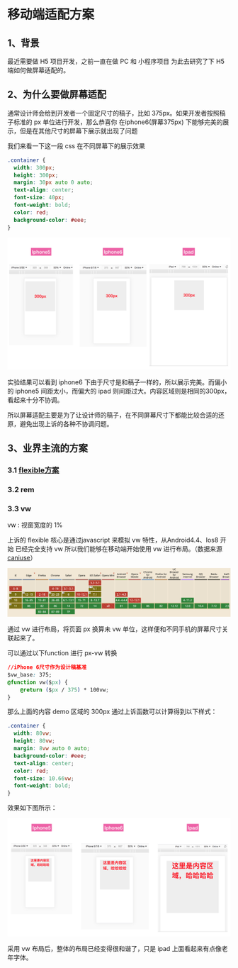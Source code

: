 # 移动端适配方案



## 1、背景
最近需要做 H5 项目开发，之前一直在做 PC 和 小程序项目 为此去研究了下 H5 端如何做屏幕适配的。



## 2、为什么要做屏幕适配

通常设计师会给到开发者一个固定尺寸的稿子，比如 375px。如果开发者按照稿子标准的 px 单位进行开发，那么恭喜你 在iphone6(屏幕375px) 下能够完美的展示，但是在其他尺寸的屏幕下展示就出现了问题

 我们来看一下这一段 css 在不同屏幕下的展示效果

```css
.container {
  width: 300px;
  height: 300px;
  margin: 30px auto 0 auto;
  text-align: center;
  font-size: 40px;
  font-weight: bold;
  color: red;
  background-color: #eee;
}
```

![auto-screen](../../images/auto-screen.png)

实验结果可以看到 iphone6 下由于尺寸是和稿子一样的，所以展示完美。而偏小的 iphone5 间距太小，而偏大的 ipad 则间距过大。内容区域则是相同的300px，看起来十分不协调。



所以屏幕适配主要是为了让设计师的稿子，在不同屏幕尺寸下都能比较合适的还原，避免出现上诉的各种不协调问题。




## 3、业界主流的方案

### 3.1 [flexible方案](https://github.com/amfe/lib-flexible)

### 3.2 rem

### 3.3  vw

vw : 视窗宽度的 1%

上诉的 flexible 核心是通过javascript 来模拟 vw 特性，从Android4.4、Ios8 开始 已经完全支持 vw 所以我们能够在移动端开始使用 vw 进行布局。（数据来源[caniuse](https://caniuse.com/?search=vw)）

![image-20201122195554566](../../images/caniusevw.png)



通过 vw 进行布局，将页面 px 换算未 vw 单位，这样便和不同手机的屏幕尺寸关联起来了。

可以通过以下function 进行 px-vw 转换 

```css
//iPhone 6尺寸作为设计稿基准
$vw_base: 375; 
@function vw($px) {
    @return ($px / 375) * 100vw;
}
```



那么上面的内容 demo 区域的 300px 通过上诉函数可以计算得到以下样式：

```css
.container {
  width: 80vw;
  height: 80vw;
  margin: 8vw auto 0 auto;
  background-color: #eee;
  text-align: center;
  color: red;
  font-size: 10.66vw;
  font-weight: bold;
} 

```



效果如下图所示：

![image](../../images/WX20201122-203509@2x.png)

采用 vw  布局后，整体的布局已经变得很和谐了，只是 ipad 上面看起来有点像老年字体。 

